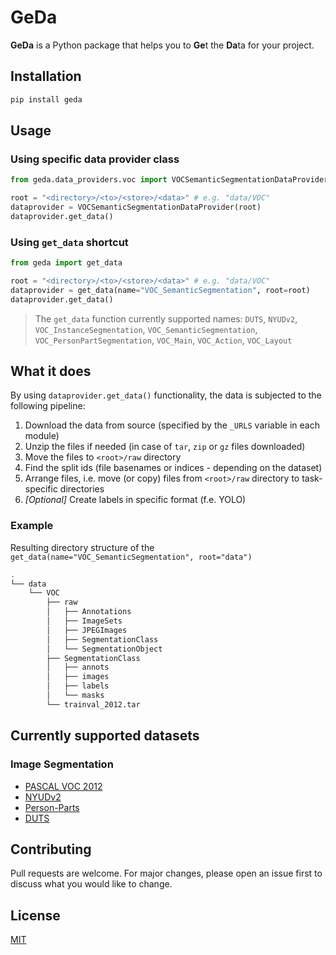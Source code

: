 # GeDa

**GeDa** is a Python package that helps you to **Ge**t the **Da**ta for your project.

## Installation

```bash
pip install geda
```

## Usage

### Using specific data provider class

```python
from geda.data_providers.voc import VOCSemanticSegmentationDataProvider

root = "<directory>/<to>/<store>/<data>" # e.g. "data/VOC"
dataprovider = VOCSemanticSegmentationDataProvider(root)
dataprovider.get_data()
```

### Using `get_data` shortcut

```python
from geda import get_data

root = "<directory>/<to>/<store>/<data>" # e.g. "data/VOC"
dataprovider = get_data(name="VOC_SemanticSegmentation", root=root)
dataprovider.get_data()
```

> The `get_data` function currently supported names:
> `DUTS`, `NYUDv2`, `VOC_InstanceSegmentation`, `VOC_SemanticSegmentation`, `VOC_PersonPartSegmentation`, `VOC_Main`, `VOC_Action`, `VOC_Layout`


## What it does

By using `dataprovider.get_data()` functionality, the data is subjected to the following pipeline:

1. Download the data from source (specified by the `_URLS` variable in each module)
2. Unzip the files if needed (in case of `tar`, `zip` or `gz` files downloaded)
3. Move the files to `<root>/raw` directory
4. Find the split ids (file basenames or indices - depending on the dataset)
5. Arrange files, i.e. move (or copy) files from `<root>/raw` directory to task-specific directories
6. *[Optional]* Create labels in specific format (f.e. YOLO)

### Example 
Resulting directory structure of the `get_data(name="VOC_SemanticSegmentation", root="data")`
```bash
.
└── data
    └── VOC
        ├── raw
        │   ├── Annotations
        │   ├── ImageSets
        │   ├── JPEGImages
        │   ├── SegmentationClass
        │   └── SegmentationObject
        ├── SegmentationClass
        │   ├── annots
        │   ├── images
        │   ├── labels
        │   └── masks
        └── trainval_2012.tar
```

## Currently supported datasets

### Image Segmentation

* [PASCAL VOC 2012](http://host.robots.ox.ac.uk/pascal/VOC)
* [NYUDv2](https://cs.nyu.edu/~silberman/projects/indoor_scene_seg_sup.html)
* [Person-Parts](http://liangchiehchen.com/projects/DeepLab.html)
* [DUTS](http://saliencydetection.net/duts/)


## Contributing

Pull requests are welcome. For major changes, please open an issue first
to discuss what you would like to change.


## License

[MIT](https://choosealicense.com/licenses/mit/)